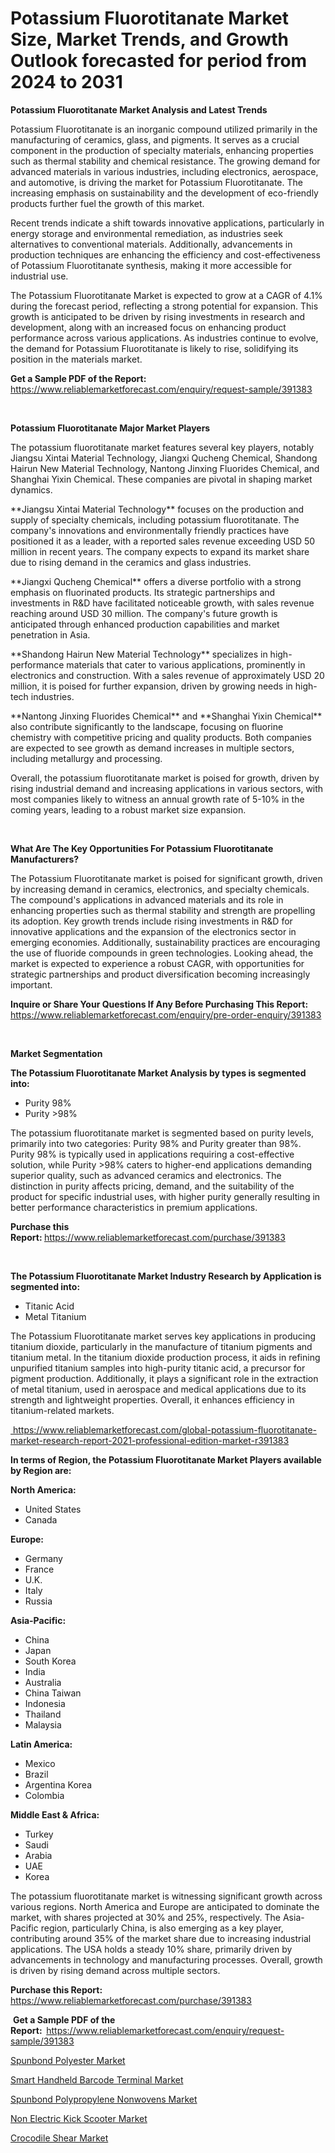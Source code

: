 <p><h1>Potassium Fluorotitanate Market Size, Market Trends, and Growth Outlook forecasted for period from 2024 to 2031</h1></p><p><strong>Potassium Fluorotitanate Market Analysis and Latest Trends</strong></p>
<p><p>Potassium Fluorotitanate is an inorganic compound utilized primarily in the manufacturing of ceramics, glass, and pigments. It serves as a crucial component in the production of specialty materials, enhancing properties such as thermal stability and chemical resistance. The growing demand for advanced materials in various industries, including electronics, aerospace, and automotive, is driving the market for Potassium Fluorotitanate. The increasing emphasis on sustainability and the development of eco-friendly products further fuel the growth of this market.</p><p>Recent trends indicate a shift towards innovative applications, particularly in energy storage and environmental remediation, as industries seek alternatives to conventional materials. Additionally, advancements in production techniques are enhancing the efficiency and cost-effectiveness of Potassium Fluorotitanate synthesis, making it more accessible for industrial use.</p><p>The Potassium Fluorotitanate Market is expected to grow at a CAGR of 4.1% during the forecast period, reflecting a strong potential for expansion. This growth is anticipated to be driven by rising investments in research and development, along with an increased focus on enhancing product performance across various applications. As industries continue to evolve, the demand for Potassium Fluorotitanate is likely to rise, solidifying its position in the materials market.</p></p>
<p><strong>Get a Sample PDF of the Report:&nbsp;</strong> <a href="https://www.reliablemarketforecast.com/enquiry/request-sample/391383?utm_campaign=1130&utm_medium=2&utm_source=Github&utm_content=ia&utm_term=26102024&utm_id=potassium-fluorotitanate">https://www.reliablemarketforecast.com/enquiry/request-sample/391383</a></p>
<p>&nbsp;</p>
<p><strong>Potassium Fluorotitanate Major Market Players</strong></p>
<p><p>The potassium fluorotitanate market features several key players, notably Jiangsu Xintai Material Technology, Jiangxi Qucheng Chemical, Shandong Hairun New Material Technology, Nantong Jinxing Fluorides Chemical, and Shanghai Yixin Chemical. These companies are pivotal in shaping market dynamics.</p><p>**Jiangsu Xintai Material Technology** focuses on the production and supply of specialty chemicals, including potassium fluorotitanate. The company's innovations and environmentally friendly practices have positioned it as a leader, with a reported sales revenue exceeding USD 50 million in recent years. The company expects to expand its market share due to rising demand in the ceramics and glass industries.</p><p>**Jiangxi Qucheng Chemical** offers a diverse portfolio with a strong emphasis on fluorinated products. Its strategic partnerships and investments in R&D have facilitated noticeable growth, with sales revenue reaching around USD 30 million. The company's future growth is anticipated through enhanced production capabilities and market penetration in Asia.</p><p>**Shandong Hairun New Material Technology** specializes in high-performance materials that cater to various applications, prominently in electronics and construction. With a sales revenue of approximately USD 20 million, it is poised for further expansion, driven by growing needs in high-tech industries.</p><p>**Nantong Jinxing Fluorides Chemical** and **Shanghai Yixin Chemical** also contribute significantly to the landscape, focusing on fluorine chemistry with competitive pricing and quality products. Both companies are expected to see growth as demand increases in multiple sectors, including metallurgy and processing.</p><p>Overall, the potassium fluorotitanate market is poised for growth, driven by rising industrial demand and increasing applications in various sectors, with most companies likely to witness an annual growth rate of 5-10% in the coming years, leading to a robust market size expansion.</p></p>
<p>&nbsp;</p>
<p><strong>What Are The Key Opportunities For Potassium Fluorotitanate Manufacturers?</strong></p>
<p><p>The Potassium Fluorotitanate market is poised for significant growth, driven by increasing demand in ceramics, electronics, and specialty chemicals. The compound's applications in advanced materials and its role in enhancing properties such as thermal stability and strength are propelling its adoption. Key growth trends include rising investments in R&D for innovative applications and the expansion of the electronics sector in emerging economies. Additionally, sustainability practices are encouraging the use of fluoride compounds in green technologies. Looking ahead, the market is expected to experience a robust CAGR, with opportunities for strategic partnerships and product diversification becoming increasingly important.</p></p>
<p><strong>Inquire or Share Your Questions If Any Before Purchasing This Report:</strong> <a href="https://www.reliablemarketforecast.com/enquiry/pre-order-enquiry/391383?utm_campaign=1130&utm_medium=2&utm_source=Github&utm_content=ia&utm_term=26102024&utm_id=potassium-fluorotitanate">https://www.reliablemarketforecast.com/enquiry/pre-order-enquiry/391383</a></p>
<p>&nbsp;</p>
<p><strong>Market Segmentation</strong></p>
<p><strong>The Potassium Fluorotitanate Market Analysis by types is segmented into:</strong></p>
<p><ul><li>Purity 98%</li><li>Purity >98%</li></ul></p>
<p><p>The potassium fluorotitanate market is segmented based on purity levels, primarily into two categories: Purity 98% and Purity greater than 98%. Purity 98% is typically used in applications requiring a cost-effective solution, while Purity >98% caters to higher-end applications demanding superior quality, such as advanced ceramics and electronics. The distinction in purity affects pricing, demand, and the suitability of the product for specific industrial uses, with higher purity generally resulting in better performance characteristics in premium applications.</p></p>
<p><strong>Purchase this Report:&nbsp;</strong><a href="https://www.reliablemarketforecast.com/purchase/391383?utm_campaign=1130&utm_medium=2&utm_source=Github&utm_content=ia&utm_term=26102024&utm_id=potassium-fluorotitanate">https://www.reliablemarketforecast.com/purchase/391383</a></p>
<p>&nbsp;</p>
<p><strong>The Potassium Fluorotitanate Market Industry Research by Application is segmented into:</strong></p>
<p><ul><li>Titanic Acid</li><li>Metal Titanium</li></ul></p>
<p><p>The Potassium Fluorotitanate market serves key applications in producing titanium dioxide, particularly in the manufacture of titanium pigments and titanium metal. In the titanium dioxide production process, it aids in refining unpurified titanium samples into high-purity titanic acid, a precursor for pigment production. Additionally, it plays a significant role in the extraction of metal titanium, used in aerospace and medical applications due to its strength and lightweight properties. Overall, it enhances efficiency in titanium-related markets.</p></p>
<p><a href="https://www.reliablemarketforecast.com/global-potassium-fluorotitanate-market-research-report-2021-professional-edition-market-r391383?utm_campaign=1130&utm_medium=2&utm_source=Github&utm_content=ia&utm_term=26102024&utm_id=potassium-fluorotitanate">&nbsp;https://www.reliablemarketforecast.com/global-potassium-fluorotitanate-market-research-report-2021-professional-edition-market-r391383</a></p>
<p><strong>In terms of Region, the Potassium Fluorotitanate Market Players available by Region are:</strong></p>
<p>
    <p> <strong> North America: </strong>
        <ul>
            <li>United States</li>
            <li>Canada</li>
        </ul>
        </p> 
    <p> <strong> Europe: </strong>
        <ul>
            <li>Germany</li>
            <li>France</li>
            <li>U.K.</li>
            <li>Italy</li>
            <li>Russia</li>
        </ul>
        </p> 
    <p> <strong> Asia-Pacific: </strong>
        <ul>
            <li>China</li>
            <li>Japan</li>
            <li>South Korea</li>
            <li>India</li>
            <li>Australia</li>
            <li>China Taiwan</li>
            <li>Indonesia</li>
            <li>Thailand</li>
            <li>Malaysia</li>
        </ul>
        </p> 
    <p> <strong> Latin America: </strong>
        <ul>
            <li>Mexico</li>
            <li>Brazil</li>
            <li>Argentina Korea</li>
            <li>Colombia</li>
        </ul>
        </p> 
    <p> <strong> Middle East & Africa: </strong>
        <ul>
            <li>Turkey</li>
            <li>Saudi</li>
            <li>Arabia</li>
            <li>UAE</li>
            <li>Korea</li>
        </ul>
    </p>
    </p>
<p><p>The potassium fluorotitanate market is witnessing significant growth across various regions. North America and Europe are anticipated to dominate the market, with shares projected at 30% and 25%, respectively. The Asia-Pacific region, particularly China, is also emerging as a key player, contributing around 35% of the market share due to increasing industrial applications. The USA holds a steady 10% share, primarily driven by advancements in technology and manufacturing processes. Overall, growth is driven by rising demand across multiple sectors.</p></p>
<p><strong>Purchase this Report: </strong><a href="https://www.reliablemarketforecast.com/purchase/391383?utm_campaign=1130&utm_medium=2&utm_source=Github&utm_content=ia&utm_term=26102024&utm_id=potassium-fluorotitanate">https://www.reliablemarketforecast.com/purchase/391383</a></p>
<p>&nbsp;<strong>Get a Sample PDF of the Report:&nbsp;&nbsp;</strong><a href="https://www.reliablemarketforecast.com/enquiry/request-sample/391383?utm_campaign=1130&utm_medium=2&utm_source=Github&utm_content=ia&utm_term=26102024&utm_id=potassium-fluorotitanate">https://www.reliablemarketforecast.com/enquiry/request-sample/391383</a></p>
<p><strong></strong></p>
<p><p><a href="https://github.com/markita8qfi/Market-Research-Report-List-1/blob/main/spunbond-polyester-market.md?utm_campaign=1130&utm_medium=2&utm_source=Github&utm_content=ia&utm_term=26102024&utm_id=potassium-fluorotitanate">Spunbond Polyester Market</a></p><p><a href="https://www.linkedin.com/pulse/smart-handheld-barcode-terminal-market-segmentation-hvrqe?utm_campaign=1130&utm_medium=2&utm_source=Github&utm_content=ia&utm_term=26102024&utm_id=potassium-fluorotitanate">Smart Handheld Barcode Terminal Market</a></p><p><a href="https://github.com/habinadmshaulz/Market-Research-Report-List-1/blob/main/spunbond-polypropylene-nonwovens-market.md?utm_campaign=1130&utm_medium=2&utm_source=Github&utm_content=ia&utm_term=26102024&utm_id=potassium-fluorotitanate">Spunbond Polypropylene Nonwovens Market</a></p><p><a href="https://www.linkedin.com/pulse/top-trends-transforming-non-electric-kick-scooter-market-2024-spt6e?utm_campaign=1130&utm_medium=2&utm_source=Github&utm_content=ia&utm_term=26102024&utm_id=potassium-fluorotitanate">Non Electric Kick Scooter Market</a></p><p><a href="https://issuu.com/reportprime-2/docs/crocodile-shear-market-size-2030.pp_5f06b0b2800908?utm_campaign=1130&utm_medium=2&utm_source=Github&utm_content=ia&utm_term=26102024&utm_id=potassium-fluorotitanate">Crocodile Shear Market</a></p></p>